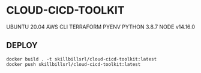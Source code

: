 CLOUD-CICD-TOOLKIT
==================

UBUNTU 20.04
AWS CLI
TERRAFORM
PYENV
PYTHON 3.8.7
NODE v14.16.0


## DEPLOY

```
docker build . -t skillbillsrl/cloud-cicd-toolkit:latest
docker push skillbillsrl/cloud-cicd-toolkit:latest
```